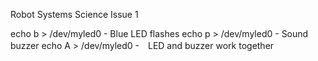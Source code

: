 Robot Systems Science Issue 1

echo b > /dev/myled0  -  Blue LED flashes
echo p > /dev/myled0  -  Sound buzzer
echo A > /dev/myled0  -　LED and buzzer work together

